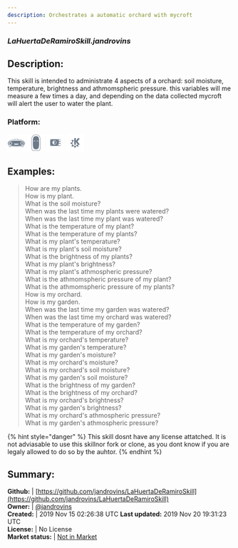 ```yaml
---
description: Orchestrates a automatic orchard with mycroft
---
```


### _LaHuertaDeRamiroSkill.jandrovins_  
## Description:  
This skill is intended to administrate 4 aspects of a orchard: soil moisture, temperature, brightness and athmomspheric pressure. this variables will me measure a few times a day, and depending on the data collected mycroft will alert the user to water the plant.  
### Platform:  
 ![Mark I](../.gitbook/assets/mark-1-icon.png)  ![Mark II](../.gitbook/assets/mark-2-icon.png)  ![Picroft](../.gitbook/assets/picroft-icon.png)  ![plasmoid](../.gitbook/assets/kde.png)   
  
## Examples:  
> How are my plants.  
> How is my plant.  
> What is the soil moisture?  
> When was the last time my plants were watered?  
> When was the last time my plant was watered?  
> What is the temperature of my plant?  
> What is the temperature of my plants?  
> What is my plant's temperature?  
> What is my plant's soil moisture?  
> What is the brightness of my plants?  
> What is my plant's brightness?  
> What is my plant's athmospheric pressure?  
> What is the athmomspheric pressure of my plant?  
> What is the athmomspheric pressure of my plants?  
> How is my orchard.  
> How is my garden.  
> When was the last time my garden was watered?  
> When was the last time my orchard was watered?  
> What is the temperature of my garden?  
> What is the temperature of my orchard?  
> What is my orchard's temperature?  
> What is my garden's temperature?  
> What is my garden's moisture?  
> What is my orchard's moisture?  
> What is my orchard's soil moisture?  
> What is my garden's soil moisture?  
> What is the brightness of my garden?  
> What is the brightness of my orchard?  
> What is my orchard's brightness?  
> What is my garden's brightness?  
> What is my orchard's athmospheric pressure?  
> What is my garden's athmospheric pressure?  
  
{% hint style="danger" %}
This skill dosnt have any license attatched. It is not adviasable to use this skillnor fork or clone, as you dont know if you are legaly allowed to do so by the auhtor.
{% endhint %}
  
## Summary:  
**Github:** | [https://github.com/jandrovins/LaHuertaDeRamiroSkill](https://github.com/jandrovins/LaHuertaDeRamiroSkill)  
**Owner:** | [@jandrovins](https://github.com/jandrovins)  
**Created:** | 2019 Nov 15 02:26:38 UTC  **Last updated:** 2019 Nov 20 19:31:23 UTC  
**License:** | No License  
**Market status:** | [Not in Market](https://market.mycroft.ai/skill/)  
